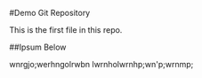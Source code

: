 #Demo Git Repository 

This is the first file in this repo.

##Ipsum Below

wnrgjo;werhngolrwbn lwrnholwrnhp;wn'p;wrnmp;